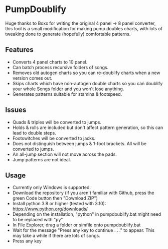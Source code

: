 PumpDoublify
========
Huge thanks to Boxx for writing the original 4 panel -> 8 panel converter, this tool is a small modification for making pump doubles charts, with lots of tweaking done to generate (hopefully) comfortable patterns.
## Features
- Converts 4 panel charts to 10 panel.
- Can batch process recursive folders of songs.
- Removes old autogen charts so you can re-doublify charts when a new version comes out.
- Skips charts which have non-autogen double charts so you can doublify your whole Songs folder and you won't lose anything.
- Generates patterns suitable for stamina & footspeed.

## Issues
- Quads & triples will be converted to jumps.
- Holds & rolls are included but don't affect pattern generation, so this can lead to double steps.
- Footswitches will be converted to jacks.
- Does not distinguish between jumps & 1-foot brackets. All will be converted to jumps.
- An all-jump section will not move across the pads.
- Jump patterns are not ideal.

## Usage
- Currently only Windows is supported.
- Download the repository (if you aren't familiar with Github, press the green Code button then "Download ZIP")
- Install python 3.8 or higher (tested with 3.10): https://www.python.org/downloads/
- Depending on the installation, "python" in pumpdoublify.bat might need to be replaced with "py"
- In File Explorer, drag a folder or simfile onto pumpdoublify.bat
- Wait for the message "Press any key to continue . . ." to appear. This may take a while if there are lots of songs.
- Press any key
